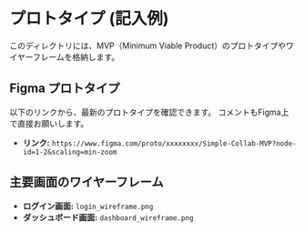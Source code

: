# プロトタイプ (記入例)

このディレクトリには、MVP（Minimum Viable Product）のプロトタイプやワイヤーフレームを格納します。

## Figma プロトタイプ

以下のリンクから、最新のプロトタイプを確認できます。
コメントもFigma上で直接お願いします。

- **リンク:** `https://www.figma.com/proto/xxxxxxxx/Simple-Collab-MVP?node-id=1-2&scaling=min-zoom`

## 主要画面のワイヤーフレーム
- **ログイン画面:** `login_wireframe.png`
- **ダッシュボード画面:** `dashboard_wireframe.png`
